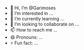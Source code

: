 - 👋 Hi, I’m @Garimoses
- 👀 I’m interested in ...
- 🌱 I’m currently learning ...
- 💞️ I’m looking to collaborate on ...
- 📫 How to reach me ...
- 😄 Pronouns: ...
- ⚡ Fun fact: ...

<!---
Garimoses/Garimoses is a ✨ special ✨ repository because its `README.md` (this file) appears on your GitHub profile.
You can click the Preview link to take a look at your changes.
--->
